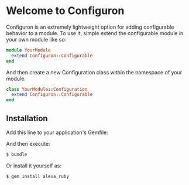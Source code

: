 # Welcome to Configuron
Configuron is an extremely lightweight option for adding configurable behavior to a module. To use it, simple extend the configurable module in your own module like so:

```ruby
module YourModule
  extend Configuron::Configurable
end
```
And then create a new Configuration class within the namespace of your module.

```ruby
class YourModule::Configuration
  extend Configuron::Configurable
end
```


## Installation
Add this line to your application's Gemfile:



And then execute:
```bash
$ bundle
```

Or install it yourself as:
```bash
$ gem install alexa_ruby
```
